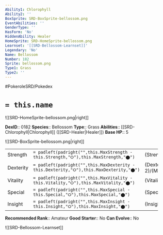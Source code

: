 ```yaml
---
Ability1: Chlorophyll
Ability2: ''
BoxSprite: SRD-BoxSprite-bellossom.png
EventAbilities: ''
GenderType: ''
HasForm: 'No'
HiddenAbility: Healer
HomeSprite: SRD-HomeSprite-bellossom.png
Learnset: '[[SRD-Bellossom-Learnset]]'
Legendary: 'No'
Name: Bellossom
Number: 182
Sprite: bellossom.png
Type1: Grass
Type2: ''
---
```


#PokeroleSRD/Pokedex

# `= this.name`

![[SRD-HomeSprite-bellossom.png|right]]

**DexID**:: 0182
**Species**:: Bellossom
**Type**:: Grass
**Abilities**:: [[SRD-Chlorophyll|Chlorophyll]] ([[SRD-Healer|Healer]])
**Base HP**:: 5

![[SRD-BoxSprite-bellossom.png|right]]

|           |                                                                                        |                                          |
| --------- | -------------------------------------------------------------------------------------- | ---------------------------------------- |
| Strength  | `= padleft(padright("",this.MaxStrength - this.Strength,"⭘"),this.MaxStrength,"⬤")`    | (Strength::2)/(MaxStrength::5)   |
| Dexterity | `= padleft(padright("",this.MaxDexterity - this.Dexterity,"⭘"),this.MaxDexterity,"⬤")` | (Dexterity:: 2)/(MaxDexterity::4) |
| Vitality  | `= padleft(padright("",this.MaxVitality - this.Vitality,"⭘"),this.MaxVitality,"⬤")`    | (Vitality::2)/(MaxVitality::5)   |
| Special   | `= padleft(padright("",this.MaxSpecial - this.Special,"⭘"),this.MaxSpecial,"⬤")`       | (Special::2)/(MaxSpecial::5)     |
| Insight   | `= padleft(padright("",this.MaxInsight - this.Insight,"⭘"),this.MaxInsight,"⬤")`       | (Insight::3)/(MaxInsight::6)     |

**Recommended Rank**:: Amateur
**Good Starter**:: No
**Can Evolve**:: No

![[SRD-Bellossom-Learnset]]